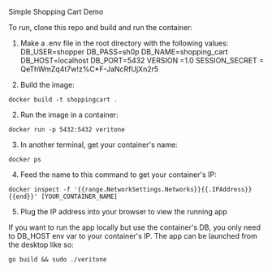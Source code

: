 Simple Shopping Cart Demo

To run, clone this repo and build and run the container:

1. Make a .env file in the root directory with the following values:
    DB_USER=shopper
    DB_PASS=sh0p
    DB_NAME=shopping_cart
    DB_HOST=localhost
    DB_PORT=5432
    VERSION =1.0
    SESSION_SECRET = QeThWmZq4t7w!z%C*F-JaNcRfUjXn2r5

1. Build the image:
```
docker build -t shoppingcart .
```
2. Run the image in a container:
```
docker run -p 5432:5432 veritone
```
3. In another terminal, get your container's name:
```
docker ps
```
4. Feed the name to this command to get your container's IP:
```
docker inspect -f '{{range.NetworkSettings.Networks}}{{.IPAddress}}{{end}}' [YOUR_CONTAINER_NAME]
```
5. Plug the IP address into your browser to view the running app

If you want to run the app locally but use the container's DB, you only need to DB_HOST env var to your container's IP.
The app can be launched from the desktop like so:
```
go build && sudo ./veritone
```
